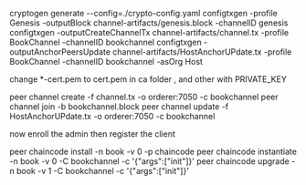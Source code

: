 cryptogen generate --config=./crypto-config.yaml
configtxgen -profile Genesis -outputBlock channel-artifacts/genesis.block -channelID genesis
configtxgen -outputCreateChannelTx channel-artifacts/channel.tx -profile BookChannel -channelID bookchannel
configtxgen -outputAnchorPeersUpdate channel-artifacts/HostAnchorUPdate.tx -profile BookChannel -channelID bookchannel -asOrg Host


change *-cert.pem to cert.pem in ca folder , and other with PRIVATE_KEY

peer channel create -f channel.tx -o orderer:7050 -c bookchannel
peer channel join -b bookchannel.block 
peer channel update -f HostAnchorUPdate.tx -o orderer:7050 -c bookchannel

now enroll the admin then register the client

peer chaincode install -n book -v 0 -p chaincode
peer chaincode instantiate -n book -v 0 -C bookchannel -c '{"args":["init"]}'
peer chaincode upgrade -n book -v 1 -C bookchannel -c '{"args":["init"]}'
